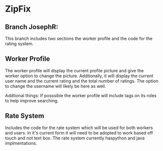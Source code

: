 # ZipFix

## Branch JosephR:

This branch includes two sections the worker profile and the code for the rating system.

## Worker Profile

The worker profile will display the current profile picture and give the worker option to change the picture.
Addtionally, it will display the current user name and the current rating and the total number of ratings.
The option to change the username will likely be here as well.

Addtional things:
If posssible the worker profile will include tags on its roles to help improve searching.

## Rate System

Includes the code for the rate system which will be used for both workers and users.
In it's current form it will need to be adopted to work based off touch and not text box.
The rate system currently haspython and java implmentations.